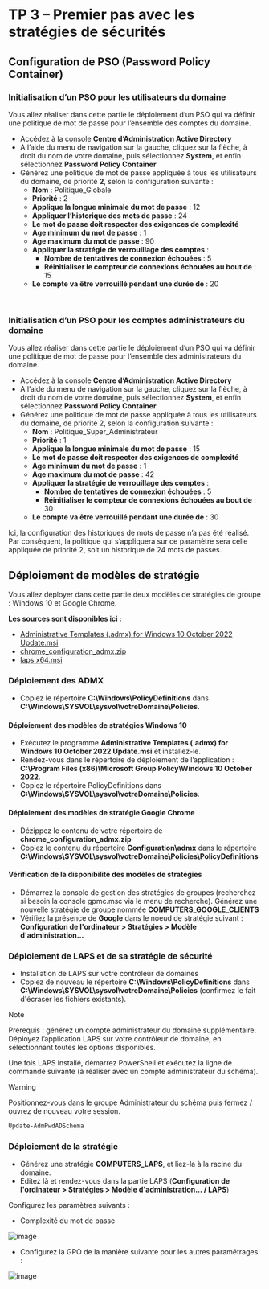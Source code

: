 # TP 3 – Premier pas avec les stratégies de sécurités

## Configuration de PSO (Password Policy Container)

### Initialisation d’un PSO pour les utilisateurs du domaine

Vous allez réaliser dans cette partie le déploiement d’un PSO qui va définir une politique de mot de passe pour l’ensemble des comptes du domaine.

-	Accédez à la console **Centre d’Administration Active Directory**
  -	A l’aide du menu de navigation sur la gauche, cliquez sur la flèche, à droit du nom de votre domaine, puis sélectionnez **System**, et enfin sélectionnez **Password Policy Container**
  -	Générez une politique de mot de passe appliquée à tous les utilisateurs du domaine, de priorité **2**, selon la configuration suivante :
    *	**Nom** : Politique_Globale
    *	**Priorité** : 2
    *	**Applique la longue minimale du mot de passe** : 12
    *	**Appliquer l’historique des mots de passe** : 24
    *	**Le mot de passe doit respecter des exigences de complexité**
    *	**Age minimum du mot de passe** : 1
    *	**Age maximum du mot de passe** : 90
    *	**Appliquer la stratégie de verrouillage des comptes** :
        *	**Nombre de tentatives de connexion échouées** : 5
        *	**Réinitialiser le compteur de connexions échouées au bout de** : 15
    * **Le compte va être verrouillé pendant une durée de** : 20
 
 
### Initialisation d’un PSO pour les comptes administrateurs du domaine

Vous allez réaliser dans cette partie le déploiement d’un PSO qui va définir une politique de mot de passe pour l’ensemble des administrateurs du domaine.

-	Accédez à la console **Centre d’Administration Active Directory**
-	A l’aide du menu de navigation sur la gauche, cliquez sur la flèche, à droit du nom de votre domaine, puis sélectionnez **System**, et enfin sélectionnez **Password Policy Container**
-	Générez une politique de mot de passe appliquée à tous les utilisateurs du domaine, de priorité 2, selon la configuration suivante :
    *	**Nom** : Politique_Super_Administrateur
    *	**Priorité** : 1
    *	**Applique la longue minimale du mot de passe** : 15
    *	**Le mot de passe doit respecter des exigences de complexité**
    *	**Age minimum du mot de passe** : 1
    *	**Age maximum du mot de passe** : 42
    *	**Appliquer la stratégie de verrouillage des comptes** :
        * **Nombre de tentatives de connexion échouées** : 5
        * **Réinitialiser le compteur de connexions échouées au bout de** : 30
    * **Le compte va être verrouillé pendant une durée de** : 30
  
Ici, la configuration des historiques de mots de passe n’a pas été réalisé. Par conséquent, la politique qui s’appliquera sur ce paramètre sera celle appliquée de priorité 2, soit un historique de 24 mots de passes.



## Déploiement de modèles de stratégie

Vous allez déployer dans cette partie deux modèles de stratégies de groupe : Windows 10 et Google Chrome.

**Les sources sont disponibles ici :**
- [Administrative Templates (.admx) for Windows 10 October 2022 Update.msi](https://github.com/gerardlemetayerc/activedirectory-course/raw/main/sources/admx/Administrative%20Templates%20(.admx)%20for%20Windows%2010%20October%202022%20Update.msi)
- [chrome_configuration_admx.zip](https://github.com/gerardlemetayerc/activedirectory-course/raw/main/sources/admx/chrome_configuration_admx.zip)
- [laps.x64.msi](https://github.com/gerardlemetayerc/activedirectory-course/raw/main/sources/laps/LAPS.x64.msi)

### Déploiement des ADMX

- Copiez le répertoire **C:\Windows\PolicyDefinitions** dans **C:\Windows\SYSVOL\sysvol\votreDomaine\Policies**.

#### Déploiement des modèles de stratégies Windows 10

- Exécutez le programme **Administrative Templates (.admx) for Windows 10 October 2022 Update.msi** et installez-le.
- Rendez-vous dans le répertoire de déploiement de l’application : **C:\Program Files (x86)\Microsoft Group Policy\Windows 10 October 2022**.
- Copiez le répertoire PolicyDefinitions dans **C:\Windows\SYSVOL\sysvol\votreDomaine\Policies**.

#### Déploiement des modèles de stratégie Google Chrome

- Dézippez le contenu de votre répertoire de **chrome_configuration_admx.zip**
- Copiez le contenu du répertoire **Configuration\admx** dans le répertoire **C:\Windows\SYSVOL\sysvol\votreDomaine\Policies\PolicyDefinitions** 

#### Vérification de la disponibilité des modèles de stratégies
- Démarrez la console de gestion des stratégies de groupes (recherchez si besoin la console gpmc.msc via le menu de recherche). Générez une nouvelle stratégie de groupe nommée **COMPUTERS_GOOGLE_CLIENTS**
- Vérifiez la présence de **Google** dans le noeud de stratégie suivant : **Configuration de l'ordinateur > Stratégies > Modèle d'administration...**
 
### Déploiement de LAPS et de sa stratégie de sécurité

- Installation de LAPS sur votre contrôleur de domaines
- Copiez de nouveau le répertoire **C:\Windows\PolicyDefinitions** dans **C:\Windows\SYSVOL\sysvol\votreDomaine\Policies** (confirmez le fait d'écraser les fichiers existants).

> [!NOTE]  
> Prérequis : générez un compte administrateur du domaine supplémentaire.
Déployez l’application LAPS sur votre contrôleur de domaine, en sélectionnant toutes les options disponibles.
 
Une fois LAPS installé, démarrez PowerShell et exécutez la ligne de commande suivante (à réaliser avec un compte administrateur du schéma).

> [!WARNING]
> Positionnez-vous dans le groupe Administrateur du schéma puis fermez / ouvrez de nouveau votre session. 

```powershell
Update-AdmPwdADSchema
```
### Déploiement de la stratégie

- Générez une stratégie **COMPUTERS_LAPS**, et liez-la à la racine du domaine.
- Editez là et rendez-vous dans la partie LAPS (**Configuration de l'ordinateur > Stratégies > Modèle d'administration... / LAPS**)
 

Configurez les paramètres suivants :
-	Complexité du mot de passe

 ![image](https://github.com/gerardlemetayerc/activedirectory-course/assets/33660847/898bd1d4-6225-47f9-b2f5-cff8bc9bc9b7)

-	Configurez la GPO de la manière suivante pour les autres paramétrages :

 ![image](https://github.com/gerardlemetayerc/activedirectory-course/assets/33660847/5ce00c46-2151-48e8-b5a1-21ab7c0eeeb2)
